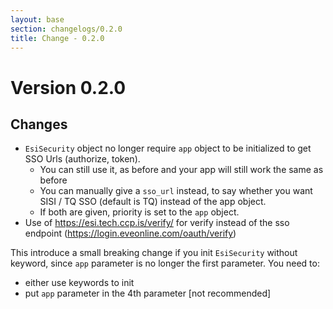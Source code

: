 ```yaml
---
layout: base
section: changelogs/0.2.0
title: Change - 0.2.0
---
```

# Version 0.2.0
## Changes
* `EsiSecurity` object no longer require `app` object to be initialized to get SSO Urls (authorize, token).
    * You can still use it, as before and your app will still work the same as before
    * You can manually give a `sso_url` instead, to say whether you want SISI / TQ SSO (default is TQ) instead of the app object.
    * If both are given, priority is set to the `app` object.
* Use of https://esi.tech.ccp.is/verify/ for verify instead of the sso endpoint (https://login.eveonline.com/oauth/verify) 

This introduce a small breaking change if you init `EsiSecurity` without keyword, since `app` parameter is no longer the first parameter. You need to: 
* either use keywords to init
* put `app` parameter in the 4th parameter [not recommended] 